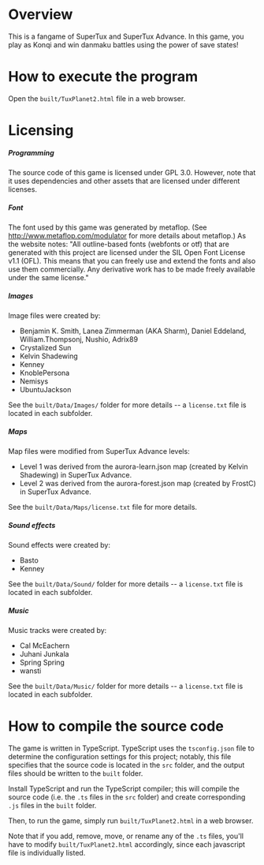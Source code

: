 # Overview

This is a fangame of SuperTux and SuperTux Advance. In this game, you play as Konqi and win danmaku battles using the power of save states!

# How to execute the program

Open the `built/TuxPlanet2.html` file in a web browser.

# Licensing

##### Programming

The source code of this game is licensed under GPL 3.0. However, note that it uses dependencies and other assets that are licensed under different licenses.

##### Font

The font used by this game was generated by metaflop. (See http://www.metaflop.com/modulator for more details about metaflop.) As the website notes: "All outline-based fonts (webfonts or otf) that are generated with this project are licensed under the SIL Open Font License v1.1 (OFL). This means that you can freely use and extend the fonts and also use them commercially. Any derivative work has to be made freely available under the same license."

##### Images

Image files were created by:
* Benjamin K. Smith, Lanea Zimmerman (AKA Sharm), Daniel Eddeland, William.Thompsonj, Nushio, Adrix89
* Crystalized Sun
* Kelvin Shadewing
* Kenney
* KnoblePersona
* Nemisys
* UbuntuJackson

See the `built/Data/Images/` folder for more details -- a `license.txt` file is located in each subfolder.

##### Maps

Map files were modified from SuperTux Advance levels:

* Level 1 was derived from the aurora-learn.json map (created by Kelvin Shadewing) in SuperTux Advance.
* Level 2 was derived from the aurora-forest.json map (created by FrostC) in SuperTux Advance.

See the `built/Data/Maps/license.txt` file for more details.

##### Sound effects

Sound effects were created by:
* Basto
* Kenney

See the `built/Data/Sound/` folder for more details -- a `license.txt` file is located in each subfolder.

##### Music

Music tracks were created by:
* Cal McEachern
* Juhani Junkala
* Spring Spring
* wansti

See the `built/Data/Music/` folder for more details -- a `license.txt` file is located in each subfolder.

# How to compile the source code

The game is written in TypeScript. TypeScript uses the `tsconfig.json` file to determine the configuration settings for this project; notably, this file specifies that the source code is located in the `src` folder, and the output files should be written to the `built` folder.

Install TypeScript and run the TypeScript compiler; this will compile the source code (i.e. the `.ts` files in the `src` folder) and create corresponding `.js` files in the `built` folder.

Then, to run the game, simply run `built/TuxPlanet2.html` in a web browser.

Note that if you add, remove, move, or rename any of the `.ts` files, you'll have to modify `built/TuxPlanet2.html` accordingly, since each javascript file is individually listed.
